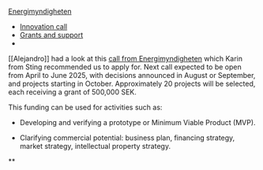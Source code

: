 [Energimyndigheten](https://www.energimyndigheten.se/)

- [Innovation call](https://www.energimyndigheten.se/forskning-och-innovation/forskning/internationella-insatser/eus-innovationsfond/)
- [Grants and support](https://www.energimyndigheten.se/utlysningar/)
- 

[[Alejandro]] had a look at this [call from Energimyndigheten](https://www.energimyndigheten.se/utlysningar/konceptutveckling-av-innovationer-med-affarsfokus/) which Karin from Sting recommended us to apply for. Next call expected to be open from April to June 2025, with decisions announced in August or September, and projects starting in October. Approximately 20 projects will be selected, each receiving a grant of 500,000 SEK.

This funding can be used for activities such as:

- Developing and verifying a prototype or Minimum Viable Product (MVP).

- Clarifying commercial potential: business plan, financing strategy, market strategy, intellectual property strategy.  

**
